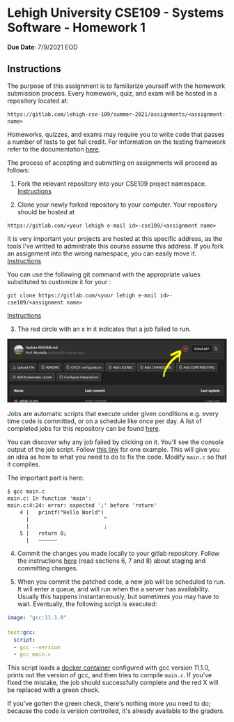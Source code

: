 # Lehigh University CSE109 - Systems Software - Homework 1

**Due Date**: 7/9/2021 EOD

## Instructions

The purpose of this assignment is to familiarize yourself with the homework submission process. Every homework, quiz, and exam will be hosted in a repository located at:

```
https://gitlab.com/lehigh-cse-109/summer-2021/assignments/<assignment-name>
```

Homeworks, quizzes, and exams may require you to write code that passes a number of tests to get full credit. For information on the testing framework refer to the documentation [here](https://docs.gitlab.com/ee/ci/).

The process of accepting and submitting on assignments will proceed as follows:

1. Fork the relevant repository into your CSE109 project namespace. [Instructions](https://docs.gitlab.com/ee/workflow/forking_workflow.html#creating-a-fork)

2. Clone your newly forked repository to your computer. Your repository should be hosted at 
```
https://gitlab.com/<your lehigh e-mail id>-cse109/<assignment name>
```
It is very important your projects are hosted at this specific address, as the tools I've writted to adminitrate this course assume this address. If you fork an assignment into the wrong namespace, you can easily move it. [Instructions](https://docs.gitlab.com/ee/user/project/settings/#transferring-an-existing-project-into-another-namespace) 


You can use the following git command with the appropriate values substituted to customize it for your :
```
git clone https://gitlab.com/<your lehigh e-mail id>-cse109/<assignment name>
```
[Instructions](https://docs.gitlab.com/ee/gitlab-basics/start-using-git.html#clone-a-repository) 

3. The red circle with an x in it indicates that a job failed to run.

<img src="fail.png">

Jobs are automatic scripts that execute under given conditions e.g. every time code is committed, or on a schedule like once per day. A list of completed jobs for this repository can be found [here](https://gitlab.com/lehigh-cse-109/summer-2021/assignments/homework-1/-/jobs). 

You can discover why any job failed by clicking on it. You'll see the console output of the job script. Follow [this link](https://gitlab.com/lehigh-cse-109/summer-2021/assignments/homework-1/-/jobs/1403201380#L29) for one example. This will give you an idea as how to what you need to do to fix the code. Modify `main.c` so that it compiles. 

The important part is here:

```shell
$ gcc main.c
main.c: In function 'main':
main.c:4:24: error: expected ';' before 'return'
    4 |   printf("Hello World")
      |                        ^
      |                        ;
    5 |   return 0;
      |   ~~~~~~  
```

4. Commit the changes you made locally to your gitlab repository. Follow the instructions [here](https://githowto.com/staging_and_committing) (read sections 6, 7 and 8) about staging and committing changes.

5. When you commit the patched code, a new job will be scheduled to run. It will enter a queue, and will run when the a server has availability. Usually this happens instantaneously, but sometimes you may have to wait. Eventually, the following script is executed:

```yml
image: "gcc:11.1.0"

test:gcc:
  script:
  - gcc --version
  - gcc main.c
```

This script loads a [docker container](https://hub.docker.com/_/gcc/) configured with gcc version 11.1.0, prints out the version of gcc, and then tries to compile `main.c`. If you've fixed the mistake, the job should successfully complete and the red X will be replaced with a green check.

If you've gotten the green check, there's nothing more you need to do; because the code is version controlled, it's already available to the graders.
